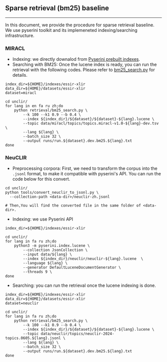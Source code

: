 ## Sparse retrieval (bm25) baseline  
---
In this document, we provide the procedure for sparse retrieval baseline.
We use pyserini toolkit and its implemeneted indexing/searching infrastructure. 

### MIRACL 
- Indexing: we directly downalod from [Pyserini prebuilt indexes](https://github.com/castorini/pyserini/blob/master/docs/experiments-miracl-v1.0.md).
- Searching with BM25:
Once the lucene index is ready, you can run the retrieval with the following codes. 
Please refer to [bm25_search.py](bm25_search.py) for details.

```
index_dir=${HOME}/indexes/essir-xlir
data_dir=${HOME}/datasets/essir-xlir
dataset=miracl

cd unclir/
for lang in en fa ru zh;do
    python retrieval/bm25_search.py \
        --k 100 --k1 0.9 --b 0.4 \
        --index ${index_dir}/${dataset}/${dataset}-${lang}.lucene \
        --topic data/miracl/topics/topics.miracl-v1.0-${lang}-dev.tsv \
        --lang ${lang} \
        --batch_size 32 \
        --output runs/run.${dataset}.dev.bm25.${lang}.txt
done
```

### NeuCLIR

- Preprocessing corpora:
First, we need to transform the corpus into the `.jsonl` format, to make it compatible with pyserini's API. 
You can run the code below for this convert.
```
cd unclir/
python tools/convert_neuclir_to_jsonl.py \
  --collection-path <data-dir>/neuclir-zh.jsonl 

# Then,You will find the converted file in the same folder of <data-dir>.
```

- Indexing: we use Pyserini API
```
index_dir=${HOME}/indexes/essir-xlir

cd unclir/
for lang in fa ru zh;do
    python3 -m pyserini.index.lucene \
        --collection JsonCollection \
        --input data/${lang} \
        --index ${index_dir}/neuclir/neuclir-${lang}.lucene  \
        --language ${lang} \
        --generator DefaultLuceneDocumentGenerator \
        --threads 9 \
done
```

- Searching: you can run the retrieval once the lucene indexing is done.
```
index_dir=${HOME}/indexes/essir-xlir
data_dir=${HOME}/datasets/essir-xlir
dataset=neuclir

cd unclir/
for lang in fa ru zh;do
    python retrieval/bm25_search.py \
        --k 100 --k1 0.9 --b 0.4 \
        --index ${index_dir}/${dataset}/${dataset}-${lang}.lucene \
        --topic data/neuclir/topics/neuclir-2024-topics.0605.${lang}.jsonl \
        --lang ${lang} \
        --batch_size 32 \
        --output runs/run.${dataset}.dev.bm25.${lang}.txt
done
```
